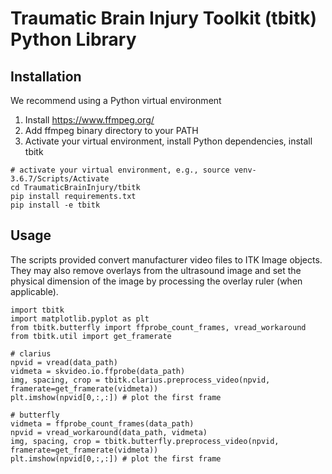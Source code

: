 # Traumatic Brain Injury Toolkit (tbitk) Python Library

## Installation
We recommend using a Python virtual environment

1. Install <https://www.ffmpeg.org/>
2. Add ffmpeg binary directory to your PATH
3. Activate your virtual environment, install Python dependencies, install tbitk
``` 
# activate your virtual environment, e.g., source venv-3.6.7/Scripts/Activate
cd TraumaticBrainInjury/tbitk
pip install requirements.txt
pip install -e tbitk
```

## Usage
The scripts provided convert manufacturer video files to ITK Image objects.  They may also remove overlays from the ultrasound image and set the physical dimension of the image by processing the overlay ruler (when applicable).

```
import tbitk
import matplotlib.pyplot as plt
from tbitk.butterfly import ffprobe_count_frames, vread_workaround
from tbitk.util import get_framerate

# clarius
npvid = vread(data_path)
vidmeta = skvideo.io.ffprobe(data_path)
img, spacing, crop = tbitk.clarius.preprocess_video(npvid, framerate=get_framerate(vidmeta))
plt.imshow(npvid[0,:,:]) # plot the first frame

# butterfly
vidmeta = ffprobe_count_frames(data_path)
npvid = vread_workaround(data_path, vidmeta)
img, spacing, crop = tbitk.butterfly.preprocess_video(npvid, framerate=get_framerate(vidmeta))
plt.imshow(npvid[0,:,:]) # plot the first frame
```